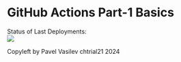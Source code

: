# GitHub Actions Part-1 Basics


Status of Last Deployments:<br>
<img src="https://github.com/chtrial/test2/workflows/My-GithubActions-Basics/badge.svg?branch=main"><br>


Copyleft by Pavel Vasilev chtrial21 2024
